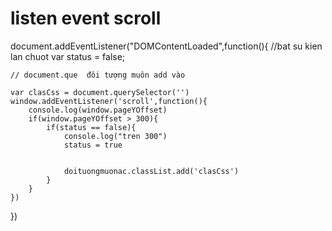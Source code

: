 # listen event scroll

document.addEventListener("DOMContentLoaded",function(){
    //bat su kien lan chuot
    var status = false;

    // document.que  đôi tượng muôn add vào

    var clasCss = document.querySelector('')
    window.addEventListener('scroll',function(){
        console.log(window.pageYOffset)
        if(window.pageYOffset > 300){
            if(status == false){
                console.log("tren 300")
                status = true


                doituongmuonac.classList.add('clasCss')
            }
        }
    })
})
